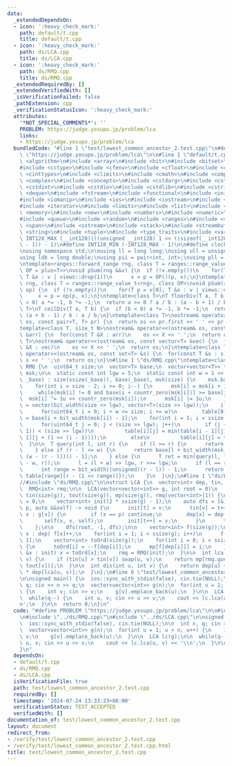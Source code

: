 ```yaml
---
data:
  _extendedDependsOn:
  - icon: ':heavy_check_mark:'
    path: default/t.cpp
    title: default/t.cpp
  - icon: ':heavy_check_mark:'
    path: ds/LCA.cpp
    title: ds/LCA.cpp
  - icon: ':heavy_check_mark:'
    path: ds/RMQ.cpp
    title: ds/RMQ.cpp
  _extendedRequiredBy: []
  _extendedVerifiedWith: []
  _isVerificationFailed: false
  _pathExtension: cpp
  _verificationStatusIcon: ':heavy_check_mark:'
  attributes:
    '*NOT_SPECIAL_COMMENTS*': ''
    PROBLEM: https://judge.yosupo.jp/problem/lca
    links:
    - https://judge.yosupo.jp/problem/lca
  bundledCode: "#line 1 \"test/lowest_common_ancestor_2.test.cpp\"\n#define PROBLEM\
    \ \"https://judge.yosupo.jp/problem/lca\"\n\n#line 1 \"default/t.cpp\"\n#include\
    \ <algorithm>\n#include <array>\n#include <bit>\n#include <bitset>\n#include <cassert>\n\
    #include <cctype>\n#include <cfenv>\n#include <cfloat>\n#include <chrono>\n#include\
    \ <cinttypes>\n#include <climits>\n#include <cmath>\n#include <compare>\n#include\
    \ <complex>\n#include <concepts>\n#include <cstdarg>\n#include <cstddef>\n#include\
    \ <cstdint>\n#include <cstdio>\n#include <cstdlib>\n#include <cstring>\n#include\
    \ <deque>\n#include <fstream>\n#include <functional>\n#include <initializer_list>\n\
    #include <iomanip>\n#include <ios>\n#include <iostream>\n#include <istream>\n\
    #include <iterator>\n#include <limits>\n#include <list>\n#include <map>\n#include\
    \ <memory>\n#include <new>\n#include <numbers>\n#include <numeric>\n#include <ostream>\n\
    #include <queue>\n#include <random>\n#include <ranges>\n#include <set>\n#include\
    \ <span>\n#include <sstream>\n#include <stack>\n#include <streambuf>\n#include\
    \ <string>\n#include <tuple>\n#include <type_traits>\n#include <variant>\n\n#define\
    \ INT128_MAX (__int128)(((unsigned __int128) 1 << ((sizeof(__int128) * __CHAR_BIT__)\
    \ - 1)) - 1)\n#define INT128_MIN (-INT128_MAX - 1)\n\n#define clock chrono::steady_clock::now().time_since_epoch().count()\n\
    \nusing namespace std;\n\nusing ll = long long;\nusing ull = unsigned long long;\n\
    using ldb = long double;\nusing pii = pair<int, int>;\nusing pll = pair<ll, ll>;\n\
    \ntemplate<ranges::forward_range rng, class T = ranges::range_value_t<rng>, class\
    \ OP = plus<T>>\nvoid pSum(rng &&v) {\n  if (!v.empty())\n    for(T p = v[0];\
    \ T &x : v | views::drop(1))\n      x = p = OP()(p, x);\n}\ntemplate<ranges::forward_range\
    \ rng, class T = ranges::range_value_t<rng>, class OP>\nvoid pSum(rng &&v, OP\
    \ op) {\n  if (!v.empty())\n    for(T p = v[0]; T &x : v | views::drop(1))\n \
    \     x = p = op(p, x);\n}\ntemplate<class T>\nT floorDiv(T a, T b) {\n  if (b\
    \ < 0) a *= -1, b *= -1;\n  return a >= 0 ? a / b : (a - b + 1) / b;\n}\ntemplate<class\
    \ T>\nT ceilDiv(T a, T b) {\n  if (b < 0) a *= -1, b *= -1;\n  return a >= 0 ?\
    \ (a + b - 1) / b : a / b;\n}\ntemplate<class T>\nostream& operator<<(ostream&\
    \ os, const pair<T, T> pr) {\n  return os << pr.first << ' ' << pr.second;\n}\n\
    template<class T, size_t N>\nostream& operator<<(ostream& os, const array<T, N>\
    \ &arr) {\n  for(const T &X : arr)\n    os << X << ' ';\n  return os;\n}\ntemplate<class\
    \ T>\nostream& operator<<(ostream& os, const vector<T> &vec) {\n  for(const T\
    \ &X : vec)\n    os << X << ' ';\n  return os;\n}\ntemplate<class T>\nostream&\
    \ operator<<(ostream& os, const set<T> &s) {\n  for(const T &x : s)\n    os <<\
    \ x << ' ';\n  return os;\n}\n#line 1 \"ds/RMQ.cpp\"\ntemplate<class T>\nstruct\
    \ RMQ {\n  uint64_t size;\n  vector<T> base;\n  vector<vector<T>> table;\n  vector<uint32_t>\
    \ msk;\n\n  static const int lgw = 5;\n  static const int w = 1 << lgw;\n  RMQ(vector<T>\
    \ _base) : size(ssize(_base)), base(_base), msk(size) {\n    msk.back() = 1;\n\
    \    for(int i = size - 2; i >= 0; i--) {\n      msk[i] = msk[i + 1] << 1;\n \
    \     while(msk[i] != 0 and base[i + countr_zero(msk[i])] >= base[i])\n      \
    \  msk[i] ^= 1u << countr_zero(msk[i]);\n      msk[i] |= 1u;\n    }\n\n    table\
    \ = vector(bit_width(size >> lgw), vector<T>(size >> lgw));\n    if (!table.empty())\n\
    \      for(uint64_t i = 0; i + w <= size; i += w)\n        table[0][i >> lgw]\
    \ = base[i + bit_width(msk[i]) - 1];\n    for(int i = 1; i < ssize(table); i++)\n\
    \      for(uint64_t j = 0; j < (size >> lgw); j++)\n        if (j + (1 << (i -\
    \ 1)) < (size >> lgw))\n          table[i][j] = min(table[i - 1][j], table[i -\
    \ 1][j + (1 << (i - 1))]);\n        else\n          table[i][j] = table[i - 1][j];\n\
    \  }\n\n  T query(int l, int r) {\n    if (l >= r) {\n      return numeric_limits<T>::max();\n\
    \    } else if (r - l <= w) {\n      return base[l + bit_width(msk[l] & (~0u >>\
    \ (w - (r - l)))) - 1];\n    } else {\n      T ret = min(query(l, l + w), query(r\
    \ - w, r));\n      l = (l + w) >> lgw, r >>= lgw;\n      if (l == r) return ret;\n\
    \      int range = bit_width((unsigned)(r - l)) - 1;\n      return min({ret, table[range][l],\
    \ table[range][r - (1 << range)]});\n    }\n  }\n};\n#line 1 \"ds/LCA.cpp\"\n\
    //#include \"ds/RMQ.cpp\"\n\nstruct LCA {\n  vector<int> dep, tin, tout, mp;\n\
    \  RMQ<int> rmq;\n\n  LCA(vector<vector<int>> g, int root = 0)\n  : dep(size(g)),\
    \ tin(size(g)), tout(size(g)), mp(size(g)), rmq(vector<int>(1)) {\n\n    int t\
    \ = 0;\n    vector<int> init(2 * ssize(g) - 1);\n    auto dfs = [&](int v, int\
    \ p, auto &&self) -> void {\n      init[t] = v;\n      tin[v] = t++;\n      for(int\
    \ x : g[v]) {\n        if (x == p) continue;\n        dep[x] = dep[v] + 1;\n \
    \       self(x, v, self);\n        init[t++] = v;\n      }\n      tout[v] = t;\n\
    \    };\n\n    dfs(root, -1, dfs);\n\n    vector<int> f(size(g));\n    for(int\
    \ x : dep) f[x]++;\n    for(int i = 1; i < ssize(g); i++)\n      f[i] += f[i -\
    \ 1];\n    vector<int> toOrd(size(g));\n    for(int i = 0; i < ssize(g); i++)\
    \ {\n      toOrd[i] = --f[dep[i]];\n      mp[f[dep[i]]] = i;\n    }\n    for(int\
    \ &x : init) x = toOrd[x];\n    rmq = RMQ(init);\n  }\n\n  int lca(int u, int\
    \ v) {\n    if (tin[u] > tin[v]) swap(u, v);\n    return mp[rmq.query(tin[u],\
    \ tout[v])];\n  }\n\n  int dis(int u, int v) {\n    return dep[u] + dep[v] - 2\
    \ * dep[lca(u, v)];\n  }\n};\n#line 6 \"test/lowest_common_ancestor_2.test.cpp\"\
    \n\nsigned main() {\n  ios::sync_with_stdio(false), cin.tie(NULL);\n\n  int n,\
    \ q; cin >> n >> q;\n  vector<vector<int>> g(n);\n  for(int u = 1; u < n; u++)\
    \ {\n    int v; cin >> v;\n    g[v].emplace_back(u);\n  }\n\n  LCA lc(g);\n\n\
    \  while(q--) {\n    int u, v; cin >> u >> v;\n    cout << lc.lca(u, v) << '\\\
    n';\n  }\n\n  return 0;\n}\n"
  code: "#define PROBLEM \"https://judge.yosupo.jp/problem/lca\"\n\n#include \"../default/t.cpp\"\
    \n#include \"../ds/RMQ.cpp\"\n#include \"../ds/LCA.cpp\"\n\nsigned main() {\n\
    \  ios::sync_with_stdio(false), cin.tie(NULL);\n\n  int n, q; cin >> n >> q;\n\
    \  vector<vector<int>> g(n);\n  for(int u = 1; u < n; u++) {\n    int v; cin >>\
    \ v;\n    g[v].emplace_back(u);\n  }\n\n  LCA lc(g);\n\n  while(q--) {\n    int\
    \ u, v; cin >> u >> v;\n    cout << lc.lca(u, v) << '\\n';\n  }\n\n  return 0;\n\
    }\n"
  dependsOn:
  - default/t.cpp
  - ds/RMQ.cpp
  - ds/LCA.cpp
  isVerificationFile: true
  path: test/lowest_common_ancestor_2.test.cpp
  requiredBy: []
  timestamp: '2024-07-24 13:33:23+08:00'
  verificationStatus: TEST_ACCEPTED
  verifiedWith: []
documentation_of: test/lowest_common_ancestor_2.test.cpp
layout: document
redirect_from:
- /verify/test/lowest_common_ancestor_2.test.cpp
- /verify/test/lowest_common_ancestor_2.test.cpp.html
title: test/lowest_common_ancestor_2.test.cpp
---
```

